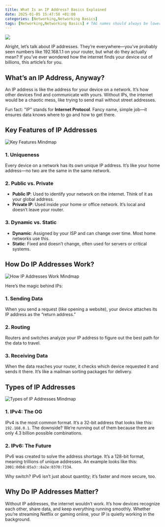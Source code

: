 ```yaml
---
title: What Is an IP Address? Basics Explained
date: 2025-01-05 15:47:58 +01:00
categories: [Networking,Networking Basics]
tags: [Networking,Networking Basics] # TAG names should always be lowercase
---
```


![](https://raw.githubusercontent.com/secusavvy/secusavvy.github.io/refs/heads/master/assets/Posts_img/Networking/8/What%20Is%20an%20IP%20Address%20Basics%20Explained.png)  

Alright, let’s talk about IP addresses. They’re everywhere—you’ve probably seen numbers like 192.168.1.1 on your router, but what do they actually mean? If you’ve ever wondered how the internet finds your device out of billions, this article’s for you.  

## What’s an IP Address, Anyway?  

An IP address is like the address for your device on a network. It’s how other devices find and communicate with yours. Without IPs, the internet would be a chaotic mess, like trying to send mail without street addresses.  

Fun fact: "IP" stands for **Internet Protocol**. Fancy name, simple job—it ensures data knows where to go and how to get there.  

## Key Features of IP Addresses  

![Key Features Mindmap](https://github.com/secusavvy/secusavvy.github.io/blob/master/assets/Posts_img/Networking/8/Features%20of%20an%20IP%20Address.png?raw=true)  

### 1. **Uniqueness**  
Every device on a network has its own unique IP address. It’s like your home address—no two are the same in the same network.  

### 2. **Public vs. Private**  
- **Public IP**: Used to identify your network on the internet. Think of it as your global address.  
- **Private IP**: Used inside your home or office network. It’s local and doesn’t leave your router.  

### 3. **Dynamic vs. Static**  
- **Dynamic**: Assigned by your ISP and can change over time. Most home networks use this.  
- **Static**: Fixed and doesn’t change, often used for servers or critical systems.  

## How Do IP Addresses Work?  

![How IP Addresses Work Mindmap](https://raw.githubusercontent.com/secusavvy/secusavvy.github.io/refs/heads/master/assets/Posts_img/Networking/8/How%20IP%20Addresses%20Work.png)  

Here’s the magic behind IPs:  

### 1. **Sending Data**  
When you send a request (like opening a website), your device attaches its IP address as the “return address.”  

### 2. **Routing**  
Routers and switches analyze your IP address to figure out the best path for the data to travel.  

### 3. **Receiving Data**  
When the data reaches your router, it checks which device requested it and sends it there. It’s like a mailman sorting packages for delivery.  

## Types of IP Addresses  

![Types of IP Addresses Mindmap](https://raw.githubusercontent.com/secusavvy/secusavvy.github.io/refs/heads/master/assets/Posts_img/Networking/8/Types%20of%20IP%20Addresses.png)  

### 1. **IPv4: The OG**  
IPv4 is the most common format. It’s a 32-bit address that looks like this: `192.168.0.1`. The downside? We’re running out of them because there are only 4.3 billion possible combinations.  

### 2. **IPv6: The Future**  
IPv6 was created to solve the address shortage. It’s a 128-bit format, meaning trillions of unique addresses. An example looks like this: `2001:0db8:85a3::8a2e:0370:7334`.  

Why switch? IPv6 isn’t just about quantity; it’s faster and more secure, too.  

## Why Do IP Addresses Matter?  

Without IP addresses, the internet wouldn’t work. It’s how devices recognize each other, share data, and keep everything running smoothly. Whether you’re streaming Netflix or gaming online, your IP is quietly working in the background.  
